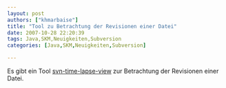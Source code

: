 ```yaml
---
layout: post
authors: ["khmarbaise"]
title: "Tool zu Betrachtung der Revisionen einer Datei"
date: 2007-10-28 22:20:39
tags: Java,SKM,Neuigkeiten,Subversion
categories: [Java,SKM,Neuigkeiten,Subversion]

---
```

Es gibt ein Tool <a href="http://code.google.com/p/svn-time-lapse-view/" >svn-time-lapse-view</a> zur Betrachtung der Revisionen einer Datei.
